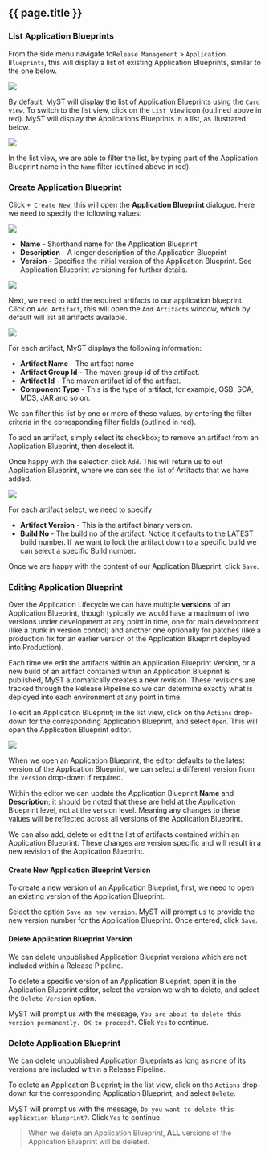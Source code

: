 ## {{ page.title }}

### List Application Blueprints
From the side menu navigate to`Release Management` > `Application Blueprints`, this will display a list of existing Application Blueprints, similar to the one below.

![](img/applicationBlueprintCardView.png)

By default, MyST will display the list of Application Blueprints using the `Card view`. To switch to the list view, click on the `List View` icon (outlined above in red). MyST will display the Applications Blueprints in a list, as illustrated below.

![](img/applicationBlueprintListView.png)

In the list view, we are able to filter the list, by typing part of the Application Blueprint name in the `Name` filter (outlined above in red).

### Create Application Blueprint
Click `+ Create New`, this will open the **Application Blueprint** dialogue. Here we need to specify the following values:

![](img/applicationBlueprintCreate.png)

* **Name** - Shorthand name for the Application Blueprint
* **Description** - A longer description of the Application Blueprint
* **Version** - Specifies the initial version of the Application Blueprint. See Application Blueprint versioning for further details.

![](img/applicationBlueprintCreate.png)

Next, we need to add the required artifacts to our application blueprint. Click on `Add Artifact`, this will open the `Add Artifacts` window, which by default will list all artifacts available.

![](img/applicationBlueprintAddArtifacts.png)

For each artifact, MyST displays the following information:
* **Artifact Name** - The artifact name
* **Artifact Group Id** - The maven group id of the artifact.
* **Artifact Id** - The maven artifact id of the artifact.
* **Component Type** - This is the type of artifact, for example, OSB, SCA, MDS, JAR and so on.

We can filter this list by one or more of these values, by entering the filter criteria in the corresponding filter fields (outlined in red).

To add an artifact, simply select its checkbox; to remove an artifact from an Application Blueprint, then deselect it.

Once happy with the selection click `Add`. This will return us to out Application Blueprint, where we can see the list of Artifacts that we have added.

![](img/applicationBlueprintCreateWithArtifacts.png)

For each artifact select, we need to specify 
* **Artifact Version** - This is the artifact binary version. 
* **Build No** - The build no of the artifact. Notice it defaults to the LATEST build number. If we want to lock the artifact down to a specific build we can select a specific Build number.

Once we are happy with the content of our Application Blueprint, click `Save`.

### Editing Application Blueprint
Over the Application Lifecycle we can have multiple **versions** of an Application Blueprint, though typically we would have a maximum of two versions under development at any point in time, one for main development (like a trunk in version control) and another one optionally for patches (like a production fix for an earlier version of the Application Blueprint deployed into Production).

Each time we edit the artifacts within an Application Blueprint Version, or a new build of an artifact contained within an Application Blueprint is published, MyST automatically creates a new revision. These revisions are tracked through the Release Pipeline so we can determine exactly what is deployed into each environment at any point in time.

To edit an Application Blueprint; in the list view, click on the `Actions` drop-down for the corresponding Application Blueprint, and select `Open`. This will open the Application Blueprint editor. 

![](img/applicationBlueprintEdit.png)

When we open an Application Blueprint, the editor defaults to the latest version of the Application Blueprint, we can select a different version from the `Version` drop-down if required.

Within the editor we can update the Application Blueprint **Name** and **Description**; it should be noted that these are held at the Application Blueprint level, not at the version level. Meaning any changes to these values will be reflected across all versions of the Application Blueprint.

We can also add, delete or edit the list of artifacts contained within an Application Blueprint. These changes are version specific and will result in a new revision of the Application Blueprint.

#### Create New Application Blueprint Version
To create a new version of an Application Blueprint, first, we need to open an existing version of the Application Blueprint. 

Select the option `Save as new version`. MyST will prompt us to provide the new version number for the Application Blueprint. Once entered, click `Save`.

#### Delete Application Blueprint Version
We can delete unpublished Application Blueprint versions which are not included within a Release Pipeline.

To delete a specific version of an Application Blueprint, open it in the Application Blueprint editor, select the version we wish to delete, and select the `Delete Version` option.

MyST will prompt us with the message, `You are about to delete this version permanently. OK to proceed?`. Click `Yes` to continue.

### Delete Application Blueprint
We can delete unpublished Application Blueprints as long as none of its versions are included within a Release Pipeline.

To delete an Application Blueprint; in the list view, click on the `Actions` drop-down for the corresponding Application Blueprint, and select `Delete`. 

MyST will prompt us with the message, `Do you want to delete this application blueprint?`. Click `Yes` to continue.

> When we delete an Application Blueprint, **ALL** versions of the Application Blueprint will be deleted. 



